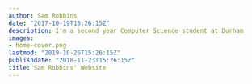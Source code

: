 ```yaml
---
author: Sam Robbins
date: "2017-10-19T15:26:15Z"
description: I'm a second year Computer Science student at Durham
images:
- home-cover.png
lastmod: "2019-10-26T15:26:15Z"
publishdate: "2018-11-23T15:26:15Z"
title: Sam Robbins' Website
---
```


